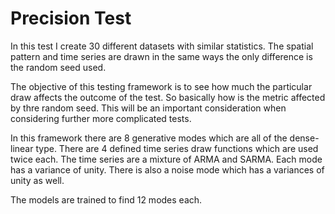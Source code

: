 # Precision Test

In this test I create 30 different datasets with similar statistics. The spatial pattern and time series are drawn in the same ways the only difference is the random seed used. 

The objective of this testing framework is to see how much the particular draw affects the outcome of the test. So basically how is the metric affected by thre random seed. This will be an important consideration when considering further more complicated tests. 

In this framework there are 8 generative modes which are all of the dense-linear type. There are 4 defined time series draw functions which are used twice each. The time series are a mixture of ARMA and SARMA. Each mode has a variance of unity. There is also a noise mode which has a variances of unity as well.

The models are trained to find 12 modes each.